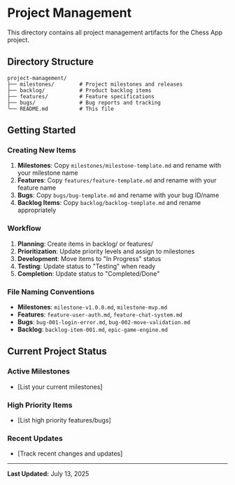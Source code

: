 # Project Management

This directory contains all project management artifacts for the Chess App project.

## Directory Structure

```
project-management/
├── milestones/        # Project milestones and releases
├── backlog/           # Product backlog items
├── features/          # Feature specifications
├── bugs/              # Bug reports and tracking
└── README.md          # This file
```

## Getting Started

### Creating New Items

1. **Milestones**: Copy `milestones/milestone-template.md` and rename with your milestone name
2. **Features**: Copy `features/feature-template.md` and rename with your feature name
3. **Bugs**: Copy `bugs/bug-template.md` and rename with your bug ID/name
4. **Backlog Items**: Copy `backlog/backlog-template.md` and rename appropriately

### Workflow

1. **Planning**: Create items in backlog/ or features/
2. **Prioritization**: Update priority levels and assign to milestones
3. **Development**: Move items to "In Progress" status
4. **Testing**: Update status to "Testing" when ready
5. **Completion**: Update status to "Completed/Done"

### File Naming Conventions

- **Milestones**: `milestone-v1.0.0.md`, `milestone-mvp.md`
- **Features**: `feature-user-auth.md`, `feature-chat-system.md`
- **Bugs**: `bug-001-login-error.md`, `bug-002-move-validation.md`
- **Backlog**: `backlog-item-001.md`, `epic-game-engine.md`

## Current Project Status

### Active Milestones
- [List your current milestones]

### High Priority Items
- [List high priority features/bugs]

### Recent Updates
- [Track recent changes and updates]

---
**Last Updated:** July 13, 2025

